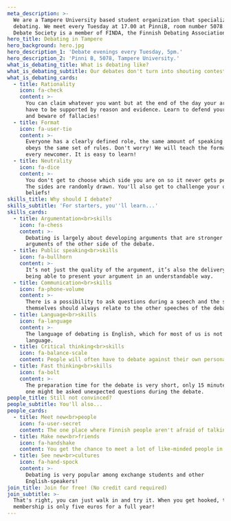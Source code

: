 ```yaml
---
meta_description: >-
  We are a Tampere University based student organization that specializes in
  debating. We meet every Tuesday at 17.00 at PinniB, room number 5078. Tampere
  Debate Society is a member of FINDA, the Finnish Debating Association.
hero_title: Debating in Tampere
hero_background: hero.jpg
hero_description_1: 'Debate evenings every Tuesday, 5pm.'
hero_description_2: 'Pinni B, 5078, Tampere University.'
what_is_debating_title: What is debating like?
what_is_debating_subtitle: Our debates don't turn into shouting contests due to...
what_is_debating_cards:
  - title: Rationality
    icon: fa-check
    content: >-
      You can claim whatever you want but at the end of the day your arguments
      have to be supported by reason and evidence. Learn to defend your points
      and beware of fallacies!
  - title: Format
    icon: fa-user-tie
    content: >-
      Everyone has a clearly defined role, the same amount of speaking time and
      obeys the same set of rules. Don't worry! We will teach the format to
      every newcomer. It is easy to learn!
  - title: Neutrality
    icon: fa-dice
    content: >-
      You don't get to choose which side you are on so it never gets personal.
      The sides are randomly drawn. You'll also get to challenge your own
      beliefs!
skills_title: Why should I debate?
skills_subtitle: 'For starters, you''ll learn...'
skills_cards:
  - title: Argumentation<br>skills
    icon: fa-chess
    content: >-
      Debating is largely about developing arguments that are stronger than the
      arguments of the other side of the debate.
  - title: Public speaking<br>skills
    icon: fa-bullhorn
    content: >-
      It’s not just the quality of the argument, it’s also the delivery, i.e.
      being able to present your argument in an understandable way.
  - title: Communication<br>skills
    icon: fa-phone-volume
    content: >-
      There is a possibility to ask questions during a speech and the speeches
      themselves should always relate to the other speeches of the debate.
  - title: Language<br>skills
    icon: fa-language
    content: >-
      The language of debating is English, which for most of us is not the first
      language.
  - title: Critical thinking<br>skills
    icon: fa-balance-scale
    content: People will often have to debate against their own personal opinions.
  - title: Fast thinking<br>skills
    icon: fa-bolt
    content: >-
      The preparation time for the debate is very short, only 15 minutes, and
      one might be asked unexpected questions during the debate.
people_title: Still not convinced?
people_subtitle: You'll also...
people_cards:
  - title: Meet new<br>people
    icon: fa-user-secret
    content: The one place where Finnish people aren't afraid of talking to strangers!
  - title: Make new<br>friends
    icon: fa-handshake
    content: You get the chance to meet a lot of like-minded people in our events!
  - title: See new<br>cultures
    icon: fa-hand-spock
    content: >-
      Debating is very popular among exchange students and other
      English-speakers!
join_title: Join for free! (No credit card required)
join_subtitle: >-
  That's right, you can just walk in and try it. When you get hooked, the
  membership is only five euros for a full year!
---
```

